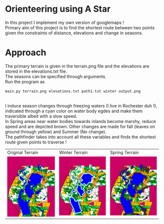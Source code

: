 # Orienteering using A Star
In this project I implement my own version of googlemaps !
<br> Primary aim of this project is to find the shortest route between two points given the constraints of distance, elevations and change in seasons.
<br>
# Approach
The primary terrain is given in the terrain.png file and the elevations are stored in the elevations.txt file.
<br> The seasons can be specified through arguments.
<br> Run the program as
```python
main.py terrain.png elevations.txt path1.txt winter output.png
```
<br> I induce season changes through freezing waters (I live in Rochester duh !), indicated through a cyan color on water body egdes and make them traversible albeit with a slow speed.
<br> In Spring areas near water bodies towards inlands become marshy, reduce speed and are depicted brown. Other changes are made for fall (leaves on ground through yellow) and Summer (No change).
<br> The pathfinder takes into account all these variables and finds the shortest route given points to traverse !
 <table>
  <tr>
    <td>Original Terrain</td>
     <td>Winter Terrain</td>
     <td>Spring Terrain</td>
  </tr>
  <tr>
    <td valign="top"><img src="/terrain.png",width="33%"></td>
    <td valign="top"><img src="/winter.png",width="33%"></td>
    <td valign="top"><img src="/spring.png",width="33%"></td>
  </tr>
 </table>
